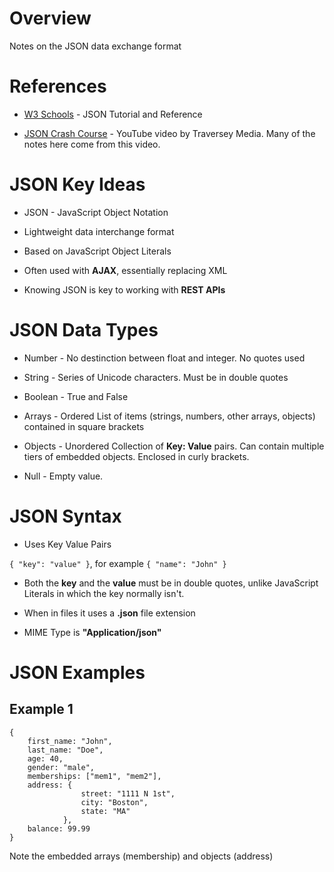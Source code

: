 # Overview

Notes on the JSON data exchange format

# References

* [W3 Schools](https://www.w3schools.com/js/js_json_intro.asp) - JSON Tutorial and Reference

* [JSON Crash Course](https://www.youtube.com/watch?v=wI1CWzNtE-M) - YouTube video by Traversey Media.  Many of the notes here come from this video.

# JSON Key Ideas

* JSON - JavaScript Object Notation

* Lightweight data interchange format

* Based on JavaScript Object Literals

* Often used with **AJAX**, essentially replacing XML

* Knowing JSON is key to working with **REST APIs**

# JSON Data Types

* Number - No destinction between float and integer. No quotes used

* String - Series of Unicode characters.  Must be in double quotes

* Boolean - True and False

* Arrays - Ordered List of items (strings, numbers, other arrays, objects) contained in square brackets

* Objects - Unordered Collection of **Key: Value** pairs. Can contain multiple tiers of embedded objects.  Enclosed in curly brackets.

* Null - Empty value.

# JSON Syntax

* Uses Key Value Pairs

`{ "key": "value" }`, for example `{ "name": "John" }`

* Both the **key** and the **value** must be in double quotes, unlike JavaScript Literals in which the key normally isn't.

* When in files it uses a **.json** file extension

* MIME Type is **"Application/json"**

# JSON Examples

## Example 1

```
{
	first_name: "John",
	last_name: "Doe",
	age: 40,
	gender: "male",
	memberships: ["mem1", "mem2"],
	address: {
				street: "1111 N 1st",
				city: "Boston",
				state: "MA"
			},
	balance: 99.99
}
``` 
Note the embedded arrays (membership) and objects (address)
